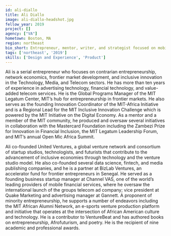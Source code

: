```yaml
---
id: ali-diallo
title: Ali Diallo
image: ali-diallo-headshot.jpg
fellow_year: 2019
project: []
agency: ["VA"]
hometown: Boston, MA
region: northeast
bio_short: Entrepreneur, mentor, writer, and strategist focused on mobile technology, media, and social impact. Partner at United Ventures and Global Manager at MIT.
tags: ['northeast', '2019']
skills: ['Design and Experience', 'Product']
---
```


Ali is a serial entrepreneur who focuses on contrarian entrepreneurship, network economics, frontier market development, and inclusive innovation in the Technology, Media, and Telecom sectors. He has more than ten years of experience in advertising technology, financial technology, and value-added telecom services. He is the Global Programs Manager of the MIT Legatum Center, MIT’s hub for entrepreneurship in frontier markets. He also serves as the founding Innovation Coordinator of the MIT-Africa Initiative and is a Regional Lead for the MIT Inclusive Innovation Challenge which is powered by the MIT Initiative on the Digital Economy. As a mentor and a member of the MIT community, he produced and oversaw several initiatives in collaboration with the Mastercard Foundation including the Zambezi Prize for Innovation in Financial Inclusion, the MIT Legatum Leadership Forum, and MIT’s annual Open Mic Africa Summit.

Ali co-founded United Ventures, a global venture network and consortium of startup studios, technologists, and futurists that contribute to the advancement of inclusive economies through technology and the venture studio model. He also co-founded several data science, fintech, and media publishing companies, and he is a partner at BizLab Ventures, an accelerator fund for frontier entrepreneurs in Senegal. He served as a founding business startup manager at Channel VAS, one of the world’s leading providers of mobile financial services, where he oversaw the international launch of the groups telecom ad company; vice president at Quake Marketing and advertising manager at Gannett. A proponent of minority entrepreneurship, he supports a number of endeavors including the MIT African Alumni Network, an e-sports venture production platform and initiative that operates at the intersection of African American culture and technology. He is a contributor to VentureBeat and has authored books on entrepreneurship, Afrofuturism, and poetry. He is the recipient of nine academic and professional awards.
